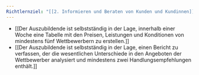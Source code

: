 ```yaml
---
Richtlernziel: "[[2. Informieren und Beraten von Kunden und Kundinnen]]"
---
```

- [[Der Auszubildende ist selbstständig in der Lage, innerhalb einer Woche eine Tabelle mit den Preisen, Leistungen und Konditionen von mindestens fünf Wettbewerbern zu erstellen.]]
- [[Der Auszubildende ist selbstständig in der Lage, einen Bericht zu verfassen, der die wesentlichen Unterschiede in den Angeboten der Wettbewerber analysiert und mindestens zwei Handlungsempfehlungen enthält.]]